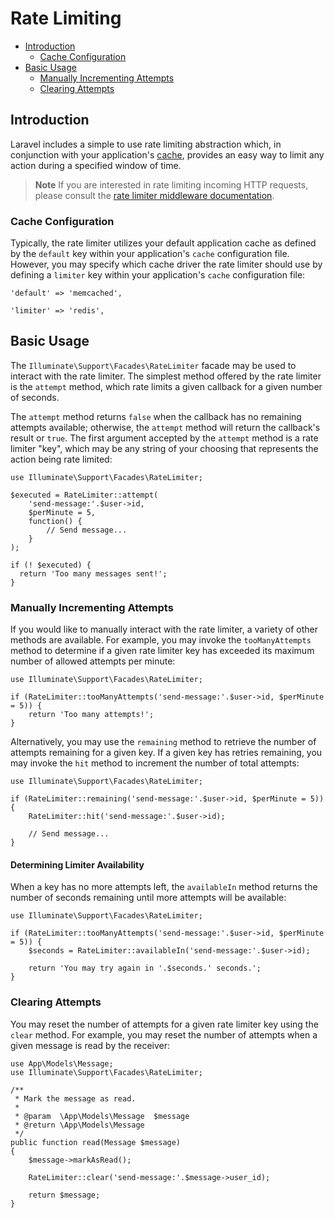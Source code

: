 # Rate Limiting

- [Introduction](#introduction)
    - [Cache Configuration](#cache-configuration)
- [Basic Usage](#basic-usage)
    - [Manually Incrementing Attempts](#manually-incrementing-attempts)
    - [Clearing Attempts](#clearing-attempts)

<a name="introduction"></a>
## Introduction

Laravel includes a simple to use rate limiting abstraction which, in conjunction with your application's [cache](cache), provides an easy way to limit any action during a specified window of time.

> **Note**
> If you are interested in rate limiting incoming HTTP requests, please consult the [rate limiter middleware documentation](routing#rate-limiting).

<a name="cache-configuration"></a>
### Cache Configuration

Typically, the rate limiter utilizes your default application cache as defined by the `default` key within your application's `cache` configuration file. However, you may specify which cache driver the rate limiter should use by defining a `limiter` key within your application's `cache` configuration file:

    'default' => 'memcached',

    'limiter' => 'redis',

<a name="basic-usage"></a>
## Basic Usage

The `Illuminate\Support\Facades\RateLimiter` facade may be used to interact with the rate limiter. The simplest method offered by the rate limiter is the `attempt` method, which rate limits a given callback for a given number of seconds.

The `attempt` method returns `false` when the callback has no remaining attempts available; otherwise, the `attempt` method will return the callback's result or `true`. The first argument accepted by the `attempt` method is a rate limiter "key", which may be any string of your choosing that represents the action being rate limited:

    use Illuminate\Support\Facades\RateLimiter;

    $executed = RateLimiter::attempt(
        'send-message:'.$user->id,
        $perMinute = 5,
        function() {
            // Send message...
        }
    );

    if (! $executed) {
      return 'Too many messages sent!';
    }

<a name="manually-incrementing-attempts"></a>
### Manually Incrementing Attempts

If you would like to manually interact with the rate limiter, a variety of other methods are available. For example, you may invoke the `tooManyAttempts` method to determine if a given rate limiter key has exceeded its maximum number of allowed attempts per minute:

    use Illuminate\Support\Facades\RateLimiter;

    if (RateLimiter::tooManyAttempts('send-message:'.$user->id, $perMinute = 5)) {
        return 'Too many attempts!';
    }

Alternatively, you may use the `remaining` method to retrieve the number of attempts remaining for a given key. If a given key has retries remaining, you may invoke the `hit` method to increment the number of total attempts:

    use Illuminate\Support\Facades\RateLimiter;

    if (RateLimiter::remaining('send-message:'.$user->id, $perMinute = 5)) {
        RateLimiter::hit('send-message:'.$user->id);

        // Send message...
    }

<a name="determining-limiter-availability"></a>
#### Determining Limiter Availability

When a key has no more attempts left, the `availableIn` method returns the number of seconds remaining until more attempts will be available:

    use Illuminate\Support\Facades\RateLimiter;

    if (RateLimiter::tooManyAttempts('send-message:'.$user->id, $perMinute = 5)) {
        $seconds = RateLimiter::availableIn('send-message:'.$user->id);

        return 'You may try again in '.$seconds.' seconds.';
    }

<a name="clearing-attempts"></a>
### Clearing Attempts

You may reset the number of attempts for a given rate limiter key using the `clear` method. For example, you may reset the number of attempts when a given message is read by the receiver:

    use App\Models\Message;
    use Illuminate\Support\Facades\RateLimiter;

    /**
     * Mark the message as read.
     *
     * @param  \App\Models\Message  $message
     * @return \App\Models\Message
     */
    public function read(Message $message)
    {
        $message->markAsRead();

        RateLimiter::clear('send-message:'.$message->user_id);

        return $message;
    }
